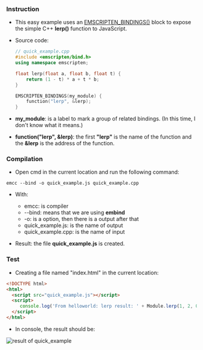 ### Instruction

 * This easy example uses an [EMSCRIPTEN_BINDINGS()](https://kripken.github.io/emscripten-site/docs/api_reference/bind.h.html#EMSCRIPTEN_BINDINGS__X) block to expose the simple C++ **lerp()** function to JavaScript.
 * Source code:

	```cpp
	// quick_example.cpp
	#include <emscripten/bind.h>
	using namespace emscripten;

	float lerp(float a, float b, float t) {
    	return (1 - t) * a + t * b;
	}

	EMSCRIPTEN_BINDINGS(my_module) {
    	function("lerp", &lerp);
	}
	```
 
 * **my_module**: is a label to mark a group of related bindings. (In this time, I don't know what it means.)
 * **function("lerp", &lerp)**: the first **"lerp"** is the name of the function and the **&lerp** is the address of the function.


### Compilation
 
 * Open cmd in the current location and run the following command:
 
  ```
  emcc --bind -o quick_example.js quick_example.cpp
  ```
 
 * With:

    * emcc: is compiler
    * --bind: means that we are using **embind**
    * -o: is a option, then there is a output after that
    * quick_example.js: is the name of output
    * quick_example.cpp: is the name of input
 
 * Result: the file **quick_example.js** is created.

### Test

 * Creating a file named "index.html" in the current location:

  ```html
  <!DOCTYPE html>
  <html>
    <script src="quick_example.js"></script>
    <script>
	   console.log('From helloworld: lerp result: ' + Module.lerp(1, 2, 0.5));
    </script>
  </html>
  ```

 * In console, the result should be:
 
  ![result of quick_example](https://github.com/phamvanlam/emscripten-examples/blob/master/1-quick-example/result.PNG)
 

